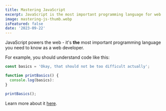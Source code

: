 ```yaml
---
title: Mastering JavaScript
excerpt: JavaScript is the most important programming language for web development. You probably don't know it well enough!
image: mastering-js-thumb.webp
isFeatured: false
date: '2023-09-22'
---
```


JavaScript powers the web - it's **the** most important programming language you need to know as a web developer.

For example, you should understand code like this:

```js
const basics = 'Okay, that should not be too difficult actually';

function printBasics() {
  console.log(basics):
}

printBasics();
```

Learn more about it [here](https://academind.com).
